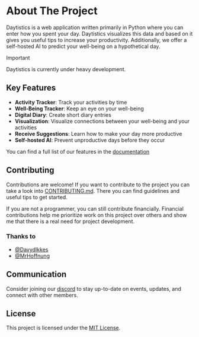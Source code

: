 # About The Project

Daytistics is a web application written primarily in Python where you can enter how you spent your day. Daytistics visualizes this data and based on it gives you useful tips to increase your productivity. Additionally, we offer a self-hosted AI to predict your well-being on a hypothetical day.

> [!IMPORTANT]
> Daytistics is currently under heavy development.

## Key Features

- **Activity Tracker**: Track your activities by time
- **Well-Being Tracker**: Keep an eye on your well-being
- **Digital Diary**: Create short diary entries
- **Visualization**: Visualize connections between your well-being and your activities
- **Receive Suggestions**: Learn how to make your day more productive
- **Self-hosted AI**: Prevent unproductive days before they occur

You can find a full list of our features in the [documentation](http://docs.daytistics.com/)

## Contributing

Contributions are welcome! If you want to contribute to the project you can take a look into [CONTRIBUTING.md](./CONTRIBUTING.md). There you can find guidelines and useful tips to get started.

If you are not a programmer, you can still contribute financially. Financial contributions help me prioritize work on this project over others and show me that there is a real need for project development.

### Thanks to

- [@DavydIkkes](https://www.linkedin.com/in/davyd-ikkes-19581b316/)
- [@MrHoffnung](https://hopeware.de)

## Communication

Consider joining our [discord](https://discord.gg/GTV7XnPb) to stay up-to-date on events, updates, and connect with other members.

## License

This project is licensed under the [MIT License](./LICENSE).
